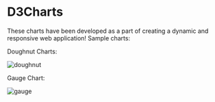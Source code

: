 # D3Charts

These charts have been developed as a part of creating a dynamic and responsive web application! Sample charts: 

Doughnut Charts: 


![doughnut](https://user-images.githubusercontent.com/22225983/33773354-99d78b1a-dc05-11e7-9bd7-bc0a806d21aa.PNG)


Gauge Chart: 



![gauge](https://user-images.githubusercontent.com/22225983/33773662-aa01fc72-dc06-11e7-8cce-15404b33fec6.PNG)







